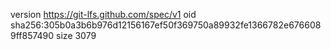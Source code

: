 version https://git-lfs.github.com/spec/v1
oid sha256:305b0a3b6b976d12156167ef50f369750a89932fe1366782e6766089ff857490
size 3079
